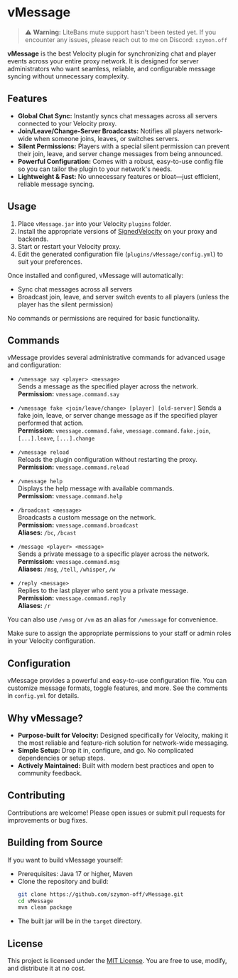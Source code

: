 # vMessage

> ⚠️ **Warning:** LiteBans mute support hasn't been tested yet. If you encounter any issues, please reach out to me on Discord: `szymon.off`

**vMessage** is the best Velocity plugin for synchronizing chat and player events across your entire proxy network. It is designed for server administrators who want seamless, reliable, and configurable message syncing without unnecessary complexity.

## Features

- **Global Chat Sync:** Instantly syncs chat messages across all servers connected to your Velocity proxy.
- **Join/Leave/Change-Server Broadcasts:** Notifies all players network-wide when someone joins, leaves, or switches servers.
- **Silent Permissions:** Players with a special silent permission can prevent their join, leave, and server change messages from being announced.
- **Powerful Configuration:** Comes with a robust, easy-to-use config file so you can tailor the plugin to your network's needs.
- **Lightweight & Fast:** No unnecessary features or bloat—just efficient, reliable message syncing.

## Usage

1. Place `vMessage.jar` into your Velocity `plugins` folder.
2. Install the appropriate versions of [SignedVelocity](https://modrinth.com/plugin/signedvelocity) on your proxy and backends.
3. Start or restart your Velocity proxy.
4. Edit the generated configuration file (`plugins/vMessage/config.yml`) to suit your preferences.

Once installed and configured, vMessage will automatically:

- Sync chat messages across all servers
- Broadcast join, leave, and server switch events to all players (unless the player has the silent permission)

No commands or permissions are required for basic functionality.

## Commands

vMessage provides several administrative commands for advanced usage and configuration:

- `/vmessage say <player> <message>`  
  Sends a message as the specified player across the network.  
  **Permission:** `vmessage.command.say`

- `/vmessage fake <join/leave/change> [player] [old-server]`
  Sends a fake join, leave, or server change message as if the specified player performed that action.  
  **Permission:** `vmessage.command.fake`, `vmessage.command.fake.join`, `[...].leave`, `[...].change`

- `/vmessage reload`  
  Reloads the plugin configuration without restarting the proxy.  
  **Permission:** `vmessage.command.reload`

- `/vmessage help`  
  Displays the help message with available commands.  
  **Permission:** `vmessage.command.help`

- `/broadcast <message>`  
  Broadcasts a custom message on the network.  
  **Permission:** `vmessage.command.broadcast`  
  **Aliases:** `/bc`, `/bcast`

- `/message <player> <message>`  
  Sends a private message to a specific player across the network.  
  **Permission:** `vmessage.command.msg`  
  **Aliases:** `/msg`, `/tell`, `/whisper`, `/w`

- `/reply <message>`  
  Replies to the last player who sent you a private message.  
  **Permission:** `vmessage.command.reply`  
  **Aliases:** `/r`

You can also use `/vmsg` or `/vm` as an alias for `/vmessage` for convenience.

Make sure to assign the appropriate permissions to your staff or admin roles in your Velocity configuration.

## Configuration

vMessage provides a powerful and easy-to-use configuration file. You can customize message formats, toggle features, and more. See the comments in `config.yml` for details.

## Why vMessage?

- **Purpose-built for Velocity:** Designed specifically for Velocity, making it the most reliable and feature-rich solution for network-wide messaging.
- **Simple Setup:** Drop it in, configure, and go. No complicated dependencies or setup steps.
- **Actively Maintained:** Built with modern best practices and open to community feedback.

## Contributing

Contributions are welcome! Please open issues or submit pull requests for improvements or bug fixes.

## Building from Source

If you want to build vMessage yourself:

- Prerequisites: Java 17 or higher, Maven
- Clone the repository and build:
  ```bash
  git clone https://github.com/szymon-off/vMessage.git
  cd vMessage
  mvn clean package
  ```
- The built jar will be in the `target` directory.

## License

This project is licensed under the [MIT License](https://opensource.org/licenses/MIT). You are free to use, modify, and distribute it at no cost.
